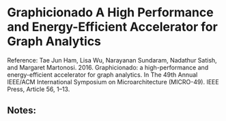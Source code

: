 # Graphicionado A High Performance and Energy-Efficient Accelerator for Graph Analytics
Reference: Tae Jun Ham, Lisa Wu, Narayanan Sundaram, Nadathur Satish, and Margaret Martonosi. 2016. Graphicionado: a high-performance and energy-efficient accelerator for graph analytics. In The 49th Annual IEEE/ACM International Symposium on Microarchitecture (MICRO-49). IEEE Press, Article 56, 1–13.

## Notes:

